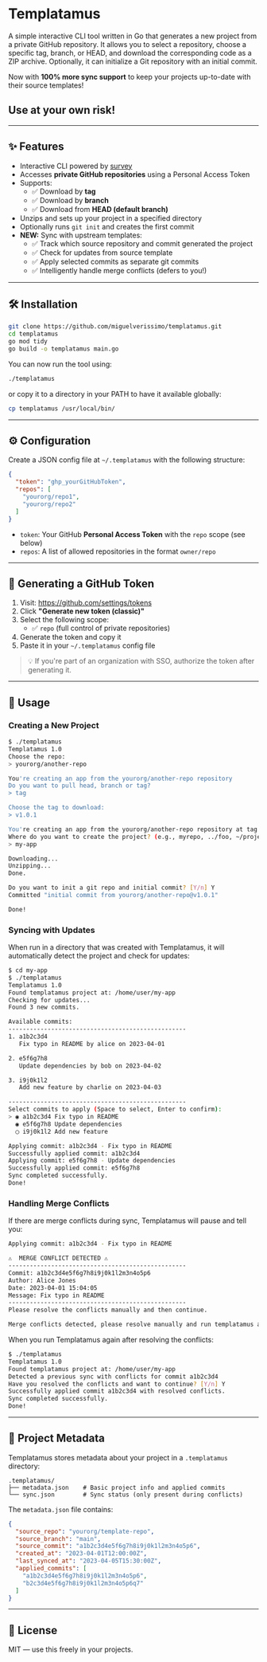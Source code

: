 # Templatamus

A simple interactive CLI tool written in Go that generates a new project from a private GitHub repository. It allows you to select a repository, choose a specific tag, branch, or HEAD, and download the corresponding code as a ZIP archive. Optionally, it can initialize a Git repository with an initial commit.

Now with **100% more sync support** to keep your projects up-to-date with their source templates!

## Use at your own risk!
---

## ✨ Features

- Interactive CLI powered by [survey](https://github.com/AlecAivazis/survey)
- Accesses **private GitHub repositories** using a Personal Access Token
- Supports:
  - ✅ Download by **tag**
  - ✅ Download by **branch**
  - ✅ Download from **HEAD (default branch)**
- Unzips and sets up your project in a specified directory
- Optionally runs `git init` and creates the first commit
- **NEW:** Sync with upstream templates:
  - ✅ Track which source repository and commit generated the project
  - ✅ Check for updates from source template
  - ✅ Apply selected commits as separate git commits
  - ✅ Intelligently handle merge conflicts (defers to you!)

---

## 🛠 Installation

```bash
git clone https://github.com/miguelverissimo/templatamus.git
cd templatamus
go mod tidy
go build -o templatamus main.go
```

You can now run the tool using:

```bash
./templatamus
```
or copy it to a directory in your PATH to have it available globally:

```bash
cp templatamus /usr/local/bin/
```

---

## ⚙️ Configuration

Create a JSON config file at `~/.templatamus` with the following structure:

```json
{
  "token": "ghp_yourGitHubToken",
  "repos": [
    "yourorg/repo1",
    "yourorg/repo2"
  ]
}
```

- `token`: Your GitHub **Personal Access Token** with the `repo` scope (see below)
- `repos`: A list of allowed repositories in the format `owner/repo`

---

## 🔑 Generating a GitHub Token

1. Visit: https://github.com/settings/tokens
2. Click **"Generate new token (classic)"**
3. Select the following scope:
   - ✅ `repo` (full control of private repositories)
4. Generate the token and copy it
5. Paste it in your `~/.templatamus` config file

> 💡 If you're part of an organization with SSO, authorize the token after generating it.

---

## 🧪 Usage

### Creating a New Project

```bash
$ ./templatamus
Templatamus 1.0
Choose the repo:
> yourorg/another-repo

You're creating an app from the yourorg/another-repo repository
Do you want to pull head, branch or tag?
> tag

Choose the tag to download:
> v1.0.1

You're creating an app from the yourorg/another-repo repository at tag v1.0.1
Where do you want to create the project? (e.g., myrepo, ../foo, ~/projects/bar)
> my-app

Downloading...
Unzipping...
Done.

Do you want to init a git repo and initial commit? [Y/n] Y
Committed "initial commit from yourorg/another-repo@v1.0.1"

Done!
```

### Syncing with Updates

When run in a directory that was created with Templatamus, it will automatically detect the project and check for updates:

```bash
$ cd my-app
$ ./templatamus
Templatamus 1.0
Found templatamus project at: /home/user/my-app
Checking for updates...
Found 3 new commits.

Available commits:
--------------------------------------------------
1. a1b2c3d4
   Fix typo in README by alice on 2023-04-01

2. e5f6g7h8
   Update dependencies by bob on 2023-04-02

3. i9j0k1l2
   Add new feature by charlie on 2023-04-03

--------------------------------------------------
Select commits to apply (Space to select, Enter to confirm):
> ◉ a1b2c3d4 Fix typo in README
  ◉ e5f6g7h8 Update dependencies
  ◯ i9j0k1l2 Add new feature

Applying commit: a1b2c3d4 - Fix typo in README
Successfully applied commit: a1b2c3d4
Applying commit: e5f6g7h8 - Update dependencies
Successfully applied commit: e5f6g7h8
Sync completed successfully.
Done!
```

### Handling Merge Conflicts

If there are merge conflicts during sync, Templatamus will pause and tell you:

```bash
Applying commit: a1b2c3d4 - Fix typo in README

⚠️  MERGE CONFLICT DETECTED ⚠️
--------------------------------------------------
Commit: a1b2c3d4e5f6g7h8i9j0k1l2m3n4o5p6
Author: Alice Jones
Date: 2023-04-01 15:04:05
Message: Fix typo in README
--------------------------------------------------
Please resolve the conflicts manually and then continue.

Merge conflicts detected, please resolve manually and run templatamus again
```

When you run Templatamus again after resolving the conflicts:

```bash
$ ./templatamus
Templatamus 1.0
Found templatamus project at: /home/user/my-app
Detected a previous sync with conflicts for commit a1b2c3d4
Have you resolved the conflicts and want to continue? [Y/n] Y
Successfully applied commit a1b2c3d4 with resolved conflicts.
Sync completed successfully.
Done!
```

---

## 📝 Project Metadata

Templatamus stores metadata about your project in a `.templatamus` directory:

```
.templatamus/
├── metadata.json    # Basic project info and applied commits
└── sync.json        # Sync status (only present during conflicts)
```

The `metadata.json` file contains:

```json
{
  "source_repo": "yourorg/template-repo",
  "source_branch": "main",
  "source_commit": "a1b2c3d4e5f6g7h8i9j0k1l2m3n4o5p6",
  "created_at": "2023-04-01T12:00:00Z",
  "last_synced_at": "2023-04-05T15:30:00Z",
  "applied_commits": [
    "a1b2c3d4e5f6g7h8i9j0k1l2m3n4o5p6",
    "b2c3d4e5f6g7h8i9j0k1l2m3n4o5p6q7"
  ]
}
```

---

## 📄 License

MIT — use this freely in your projects.

